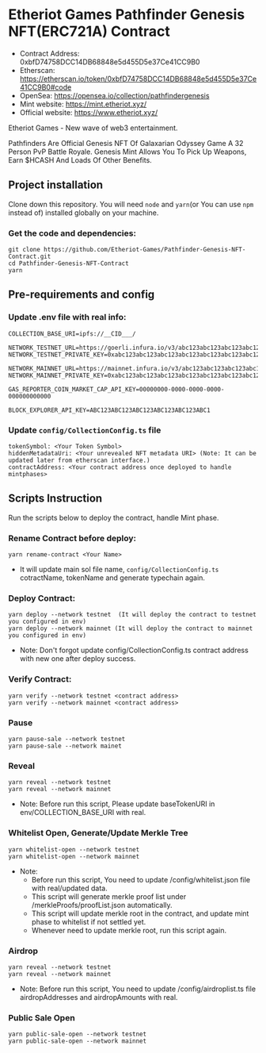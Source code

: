 # Etheriot Games Pathfinder Genesis NFT(ERC721A) Contract

- Contract Address:
    0xbfD74758DCC14DB68848e5d455D5e37Ce41CC9B0
- Etherscan:
    https://etherscan.io/token/0xbfD74758DCC14DB68848e5d455D5e37Ce41CC9B0#code
- OpenSea:
    https://opensea.io/collection/pathfindergenesis
- Mint website:
    https://mint.etheriot.xyz/
- Official website:
    https://www.etheriot.xyz/

Etheriot Games - New wave of web3 entertainment.

Pathfinders Are Official Genesis NFT Of Galaxarian Odyssey Game A 32 Person PvP Battle Royale. Genesis Mint Allows You To Pick Up Weapons, Earn $HCASH And Loads Of Other Benefits.

## Project installation

Clone down this repository. You will need `node` and `yarn`(or You can use `npm` instead of) installed globally on your machine.

### Get the code and dependencies:

    git clone https://github.com/Etheriot-Games/Pathfinder-Genesis-NFT-Contract.git
    cd Pathfinder-Genesis-NFT-Contract
    yarn

## Pre-requirements and config

### Update .env file with real info:

    COLLECTION_BASE_URI=ipfs://__CID___/

    NETWORK_TESTNET_URL=https://goerli.infura.io/v3/abc123abc123abc123abc123abc123ab
    NETWORK_TESTNET_PRIVATE_KEY=0xabc123abc123abc123abc123abc123abc123abc123abc123abc123abc123abc1

    NETWORK_MAINNET_URL=https://mainnet.infura.io/v3/abc123abc123abc123abc123abc123ab
    NETWORK_MAINNET_PRIVATE_KEY=0xabc123abc123abc123abc123abc123abc123abc123abc123abc123abc123abc1

    GAS_REPORTER_COIN_MARKET_CAP_API_KEY=00000000-0000-0000-0000-000000000000

    BLOCK_EXPLORER_API_KEY=ABC123ABC123ABC123ABC123ABC123ABC1

### Update `config/CollectionConfig.ts` file

    tokenSymbol: <Your Token Symbol>
    hiddenMetadataUri: <Your unrevealed NFT metadata URI> (Note: It can be updated later from etherscan interface.)
    contractAddress: <Your contract address once deployed to handle mintphases>

## Scripts Instruction

Run the scripts below to deploy the contract, handle Mint phase.

### Rename Contract before deploy:

    yarn rename-contract <Your Name>

- It will update main sol file name, `config/CollectionConfig.ts` cotractName, tokenName and generate typechain again.

### Deploy Contract:

    yarn deploy --network testnet  (It will deploy the contract to testnet you configured in env)
    yarn deploy --network mainnet (It will deploy the contract to mainnet you configured in env)

- Note: Don't forgot update config/CollectionConfig.ts contract address with new one after deploy success.

### Verify Contract:

    yarn verify --network testnet <contract address>
    yarn verify --network mainnet <contract address>

### Pause

    yarn pause-sale --network testnet
    yarn pause-sale --network mainet

### Reveal

    yarn reveal --network testnet
    yarn reveal --network mainnet

- Note: Before run this script, Please update baseTokenURI in env/COLLECTION_BASE_URI with real.

### Whitelist Open, Generate/Update Merkle Tree

    yarn whitelist-open --network testnet
    yarn whitelist-open --network mainnet

- Note:
  - Before run this script, You need to update /config/whitelist.json file with real/updated data.
  - This script will generate merkle proof list under /merkleProofs/proofList.json automatically.
  - This script will update merkle root in the contract, and update mint phase to whitelist if not settled yet.
  - Whenever need to update merkle root, run this script again.

### Airdrop

    yarn reveal --network testnet
    yarn reveal --network mainnet

- Note: Before run this script, You need to update /config/airdroplist.ts file airdropAddresses and airdropAmounts with real.

### Public Sale Open

    yarn public-sale-open --network testnet
    yarn public-sale-open --network mainnet
